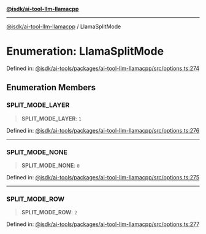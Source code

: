[**@isdk/ai-tool-llm-llamacpp**](../README.md)

***

[@isdk/ai-tool-llm-llamacpp](../globals.md) / LlamaSplitMode

# Enumeration: LlamaSplitMode

Defined in: [@isdk/ai-tools/packages/ai-tool-llm-llamacpp/src/options.ts:274](https://github.com/isdk/ai-tool-llm-llamacpp.js/blob/17d967afd0fac7d88c746125459fe87825a001bb/src/options.ts#L274)

## Enumeration Members

### SPLIT\_MODE\_LAYER

> **SPLIT\_MODE\_LAYER**: `1`

Defined in: [@isdk/ai-tools/packages/ai-tool-llm-llamacpp/src/options.ts:276](https://github.com/isdk/ai-tool-llm-llamacpp.js/blob/17d967afd0fac7d88c746125459fe87825a001bb/src/options.ts#L276)

***

### SPLIT\_MODE\_NONE

> **SPLIT\_MODE\_NONE**: `0`

Defined in: [@isdk/ai-tools/packages/ai-tool-llm-llamacpp/src/options.ts:275](https://github.com/isdk/ai-tool-llm-llamacpp.js/blob/17d967afd0fac7d88c746125459fe87825a001bb/src/options.ts#L275)

***

### SPLIT\_MODE\_ROW

> **SPLIT\_MODE\_ROW**: `2`

Defined in: [@isdk/ai-tools/packages/ai-tool-llm-llamacpp/src/options.ts:277](https://github.com/isdk/ai-tool-llm-llamacpp.js/blob/17d967afd0fac7d88c746125459fe87825a001bb/src/options.ts#L277)
